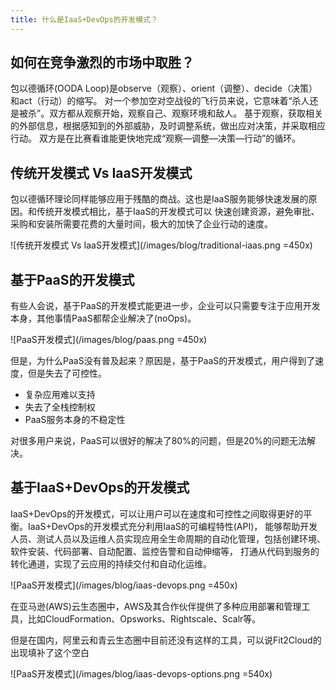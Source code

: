 ```yaml
---
title: 什么是IaaS+DevOps的开发模式？
---
```


<h2>如何在竞争激烈的市场中取胜？</h2>

包以德循环(OODA Loop)是observe（观察）、orient（调整）、decide（决策）和act（行动）的缩写。
对一个参加空对空战役的飞行员来说，它意味着“杀人还是被杀”。双方都从观察开始，观察自己、观察环境和敌人。
基于观察，获取相关的外部信息，根据感知到的外部威胁，及时调整系统，做出应对决策，并采取相应行动。
双方是在比赛看谁能更快地完成“观察—调整—决策—行动”的循环。

<h2>传统开发模式 Vs IaaS开发模式</h2>

包以德循环理论同样能够应用于残酷的商战。这也是IaaS服务能够快速发展的原因。和传统开发模式相比，基于IaaS的开发模式可以
快速创建资源，避免审批、采购和安装所需要花费的大量时间，极大的加快了企业行动的速度。

![传统开发模式 Vs IaaS开发模式](/images/blog/traditional-iaas.png =450x)

<h2>基于PaaS的开发模式</h2>

有些人会说，基于PaaS的开发模式能更进一步，企业可以只需要专注于应用开发本身，其他事情PaaS都帮企业解决了(noOps)。

![PaaS开发模式](/images/blog/paas.png =450x)

但是，为什么PaaS没有普及起来？原因是，基于PaaS的开发模式，用户得到了速度，但是失去了可控性。

* 复杂应用难以支持
* 失去了全栈控制权
* PaaS服务本身的不稳定性

对很多用户来说，PaaS可以很好的解决了80%的问题，但是20%的问题无法解决。

<h2>基于IaaS+DevOps的开发模式</h2>

IaaS+DevOps的开发模式，可以让用户可以在速度和可控性之间取得更好的平衡。IaaS+DevOps的开发模式充分利用IaaS的可编程特性(API)，
能够帮助开发人员、测试人员以及运维人员实现应用全生命周期的自动化管理，包括创建环境、软件安装、代码部署、自动配置、监控告警和自动伸缩等，
打通从代码到服务的转化通道，实现了云应用的持续交付和自动化运维。

![PaaS开发模式](/images/blog/iaas-devops.png =450x)

在亚马逊(AWS)云生态圈中，AWS及其合作伙伴提供了多种应用部署和管理工具，比如CloudFormation、Opsworks、Rightscale、Scalr等。

但是在国内，阿里云和青云生态圈中目前还没有这样的工具，可以说Fit2Cloud的出现填补了这个空白

![PaaS开发模式](/images/blog/iaas-devops-options.png =540x)
